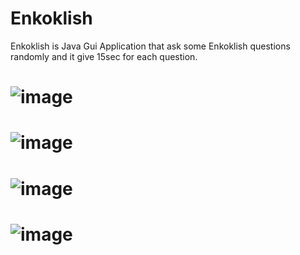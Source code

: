 # Enkoklish
Enkoklish is Java Gui Application that ask some Enkoklish questions randomly and it give 15sec for each question.

# ![image](https://github.com/Melloss/Enkoklish/assets/101984338/3461a1c7-9dcb-4d5d-9a30-f932b4bd9e54)
# ![image](https://github.com/Melloss/Enkoklish/assets/101984338/3311a371-60db-42d5-83ec-7d594bdc2d20)
# ![image](https://github.com/Melloss/Enkoklish/assets/101984338/89bc0e97-718e-4f38-80d5-a7aef8585c70)
# ![image](https://github.com/Melloss/Enkoklish/assets/101984338/4a5d9d20-3984-454a-acce-64eba06e1808)
